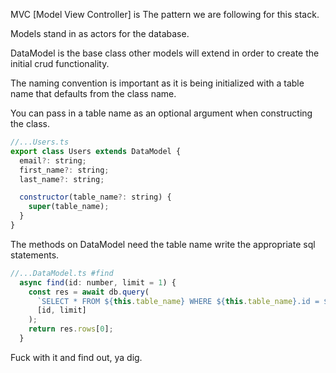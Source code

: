 MVC [Model View Controller] is The pattern we are following for this stack.

Models stand in as actors for the database.

DataModel is the base class other models will extend in order to create the initial crud functionality.

The naming convention is important as it is being initialized with a table name that defaults from the class name.

You can pass in a table name as an optional argument when constructing the class.


```javascript
//...Users.ts
export class Users extends DataModel {
  email?: string;
  first_name?: string;
  last_name?: string;

  constructor(table_name?: string) {
    super(table_name);
  }
}
```

The methods on DataModel need the table name write the appropriate sql statements.

```javascript
//...DataModel.ts #find
  async find(id: number, limit = 1) {
    const res = await db.query(
      `SELECT * FROM ${this.table_name} WHERE ${this.table_name}.id = $1 LIMIT $2`,
      [id, limit]
    );
    return res.rows[0];
  }
```

Fuck with it and find out, ya dig.
